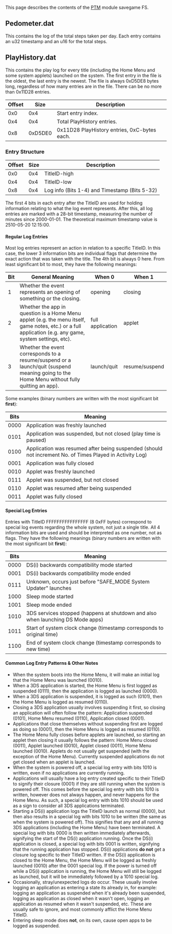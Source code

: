 This page describes the contents of the [PTM](PTM "wikilink") module
savegame FS.

## Pedometer.dat

This contains the log of the total steps taken per day. Each entry
contains an u32 timestamp and an u16 for the total steps.

## PlayHistory.dat

This contains the play log for every title (including the Home Menu and
some system applets) launched on the system. The first entry in the file
is the oldest, the last entry is the newest. The file is always 0xD5DE8
bytes long, regardless of how many entries are in the file. There can be
no more than 0x11D28 entries.

| Offset | Size    | Description                                  |
|--------|---------|----------------------------------------------|
| 0x0    | 0x4     | Start entry index.                           |
| 0x4    | 0x4     | Total PlayHistory entries.                   |
| 0x8    | 0xD5DE0 | 0x11D28 PlayHistory entries, 0xC-bytes each. |

### Entry Structure

| Offset | Size | Description                                   |
|--------|------|-----------------------------------------------|
| 0x0    | 0x4  | TitleID-high                                  |
| 0x4    | 0x4  | TitleID-low                                   |
| 0x8    | 0x4  | Log info (Bits 1-4) and Timestamp (Bits 5-32) |

The first 4 bits in each entry after the TitleID are used for holding
information relating to what the log event represents. After this, all
log entries are marked with a 28-bit timestamp, measuring the number of
minutes since 2000-01-01. The theoretical maximum timestamp value is
2510-05-20 12:15:00.

#### Regular Log Entries

Most log entries represent an action in relation to a specific TitleID.
In this case, the lower 3 information bits are individual flags that
determine the exact action that was taken with the title. The 4th bit is
always 0 here. From least significant bit to most, they have the
following meanings:

| Bit | General Meaning                                                                                                                                         | When 0           | When 1         |
|-----|---------------------------------------------------------------------------------------------------------------------------------------------------------|------------------|----------------|
| 1   | Whether the event represents an opening of something or the closing.                                                                                    | opening          | closing        |
| 2   | Whether the app in question is a Home Menu applet (e.g. the menu itself, game notes, etc.) or a full application (e.g. any game, system settings, etc). | full application | applet         |
| 3   | Whether the event corresponds to a resume/suspend or a launch/quit (suspend meaning going to the Home Menu without fully quitting an app).              | launch/quit      | resume/suspend |

Some examples (binary numbers are written with the most significant bit
**first**):

| Bits | Meaning                                                                                                  |
|------|----------------------------------------------------------------------------------------------------------|
| 0000 | Application was freshly launched                                                                         |
| 0101 | Application was suspended, but not closed (play time is paused)                                          |
| 0100 | Application was resumed after being suspended (should not increment No. of Times Played in Activity Log) |
| 0001 | Application was fully closed                                                                             |
| 0010 | Applet was freshly launched                                                                              |
| 0111 | Applet was suspended, but not closed                                                                     |
| 0110 | Applet was resumed after being suspended                                                                 |
| 0011 | Applet was fully closed                                                                                  |

#### Special Log Entries

Entries with TitleID FFFFFFFFFFFFFFFF (8 0xFF bytes) correspond to
special log events regarding the whole system, not just a single title.
All 4 information bits are used and should be interpreted as one number,
not as flags. They have the following meanings (binary numbers are
written with the most significant bit **first**):

| Bits | Meaning                                                                         |
|------|---------------------------------------------------------------------------------|
| 0000 | DS(i) backwards compatibility mode started                                      |
| 0001 | DS(i) backwards compatibility mode ended                                        |
| 0111 | Unknown, occurs just before "SAFE_MODE System Updater" launches                 |
| 1000 | Sleep mode started                                                              |
| 1001 | Sleep mode ended                                                                |
| 1010 | 3DS services stopped (happens at shutdown and also when launching DS Mode apps) |
| 1011 | Start of system clock change (timestamp corresponds to original time)           |
| 1100 | End of system clock change (timestamp corresponds to new time)                  |

#### Common Log Entry Patterns & Other Notes

- When the system boots into the Home Menu, it will make an initial log
  that the Home Menu was launched (0010).
- When a 3DS application is started, the Home Menu is first logged as
  suspended (0111), then the application is logged as launched (0000).
- When a 3DS application is suspended, it is logged as such (0101), then
  the Home Menu is logged as resumed (0110).
- Closing a 3DS application usually involves suspending it first, so
  closing an application will often follow the pattern: Application
  suspended (0101), Home Menu resumed (0110), Application closed (0001).
- Applications that close themselves without suspending first are logged
  as doing so (0001), then the Home Menu is logged as resumed (0110).
- The Home Menu fully closes before applets are launched, so starting an
  applet then closing it usually follows the pattern: Home Menu closed
  (0011), Applet launched (0010), Applet closed (0011), Home Menu
  launched (0010). Applets do not usually get suspended (with the
  exception of the Home Menu). Currently suspended applications do not
  get closed when an applet is launched.
- When the system is powered off, a special log entry with bits 1010 is
  written, even if no applications are currently running.
- Applications will usually have a log entry created specific to their
  TitleID to signify their closure (0001) if they are still running when
  the system is powered off. This comes before the special log entry
  with bits 1010 is written, however does not always happen, and never
  happens for the Home Menu. As such, a special log entry with bits 1010
  should be used as a sign to consider all 3DS applications terminated.
- Starting a DS(i) application logs the TitleID launch as normal (0000),
  but then also results in a special log with bits 1010 to be written
  (the same as when the system is powered off). This signifies that any
  and all running 3DS applications (including the Home Menu) have been
  terminated. A special log with bits 0000 is then written immediately
  afterwards, signifying the start of the DS(i) application running.
  Once the DS(i) application is closed, a special log with bits 0001 is
  written, signifying that the running application has stopped. DS(i)
  applications **do not** get a closure log specific to their TitleID
  written. If the DS(i) application is closed to the Home Menu, the Home
  Menu will be logged as freshly launched (0010) after the 0001 special
  log. If the power is turned off while a DS(i) application is running,
  the Home Menu will still be logged as launched, but it will be
  immediately followed by a 1010 special log.
- Occasionally, stray/unexpected logs do occur. These usually involve
  logging an application as entering a state its already in, for
  example: logging an application as suspended when it's already been
  suspended, logging as application as closed when it wasn't open,
  logging an application as resumed when it wasn't suspended, etc. These
  are usually safe to ignore, and most commonly afflict the Home Menu
  TitleID.
- Entering sleep mode does **not**, on its own, cause open apps to be
  logged as suspended.